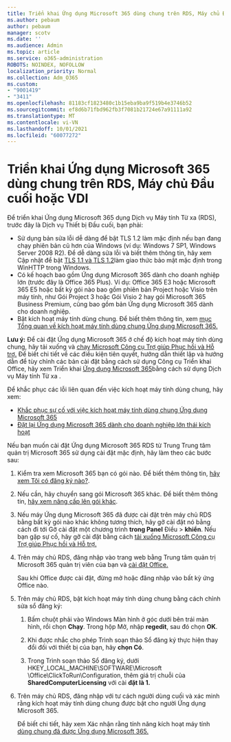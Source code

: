 ```yaml
---
title: Triển khai Ứng dụng Microsoft 365 dùng chung trên RDS, Máy chủ Đầu cuối hoặc VDI
ms.author: pebaum
author: pebaum
manager: scotv
ms.date: ''
ms.audience: Admin
ms.topic: article
ms.service: o365-administration
ROBOTS: NOINDEX, NOFOLLOW
localization_priority: Normal
ms.collection: Adm_O365
ms.custom:
- "9001419"
- "3411"
ms.openlocfilehash: 81183cf1823480c1b15eba9ba9f519b4e3746b52
ms.sourcegitcommit: ef8d6b71fbd962fb3f7081b21724e67a91111a92
ms.translationtype: MT
ms.contentlocale: vi-VN
ms.lasthandoff: 10/01/2021
ms.locfileid: "60077272"
---
```

# <a name="deploying-microsoft-365-apps-for-shared-use-on-rds-terminal-server-or-vdi"></a>Triển khai Ứng dụng Microsoft 365 dùng chung trên RDS, Máy chủ Đầu cuối hoặc VDI

Để triển khai Ứng dụng Microsoft 365 dụng Dịch vụ Máy tính Từ xa (RDS), trước đây là Dịch vụ Thiết bị Đầu cuối, bạn phải:

- Sử dụng bản sửa lỗi dễ dàng để bật TLS 1.2 làm mặc định nếu bạn đang chạy phiên bản cũ hơn của Windows (ví dụ: Windows 7 SP1, Windows Server 2008 R2). Để dễ dàng sửa lỗi và biết thêm thông tin, hãy xem Cập nhật để bật [TLS 1.1 và TLS 1.2](https://support.microsoft.com/en-us/topic/update-to-enable-tls-1-1-and-tls-1-2-as-default-secure-protocols-in-winhttp-in-windows-c4bd73d2-31d7-761e-0178-11268bb10392#bkmk_easy)làm giao thức bảo mật mặc định trong WinHTTP trong Windows. 
- Có kế hoạch bao gồm Ứng dụng Microsoft 365 dành cho doanh nghiệp lớn (trước đây là Office 365 Plus). Ví dụ: Office 365 E3 hoặc Microsoft 365 E5 hoặc bất kỳ gói nào bao gồm phiên bản Project hoặc Visio trên máy tính, như Gói Project 3 hoặc Gói Visio 2 hay gói Microsoft 365 Business Premium, cũng bao gồm bản Ứng dụng Microsoft 365 dành cho doanh nghiệp.
- Bật kích hoạt máy tính dùng chung. Để biết thêm thông tin, xem [mục Tổng quan về kích hoạt máy tính dùng chung Ứng dụng Microsoft 365.](https://docs.microsoft.com/deployoffice/overview-shared-computer-activation)

**Lưu ý:** Để cài đặt Ứng dụng Microsoft 365 ở chế độ kích hoạt máy tính dùng chung, hãy tải xuống và [chạy Microsoft Công cụ Trợ giúp Phục hồi và Hỗ trợ.](https://aka.ms/SaRA_OfficeSCA_M365Portal) Để biết chi tiết về các điều kiện tiên quyết, hướng dẫn thiết lập và hướng dẫn để tùy chỉnh các bản cài đặt bằng cách sử dụng Công cụ Triển khai Office, hãy xem Triển khai [Ứng dụng Microsoft 365](https://docs.microsoft.com/deployoffice/deploy-microsoft-365-apps-remote-desktop-services)bằng cách sử dụng Dịch vụ Máy tính Từ xa .

Để khắc phục các lỗi liên quan đến việc kích hoạt máy tính dùng chung, hãy xem:

- [Khắc phục sự cố với việc kích hoạt máy tính dùng chung Ứng dụng Microsoft 365](https://docs.microsoft.com/deployoffice/troubleshoot-shared-computer-activation)
- [Đặt lại Ứng dụng Microsoft 365 dành cho doanh nghiệp lớn thái kích hoạt](https://docs.microsoft.com/office/troubleshoot/activation/reset-office-365-proplus-activation-state)

Nếu bạn muốn cài đặt Ứng dụng Microsoft 365 RDS từ Trung Trung tâm quản trị Microsoft 365 sử dụng cài đặt mặc định, hãy làm theo các bước sau:

1. Kiểm tra xem Microsoft 365 bạn có gói nào. Để biết thêm thông tin, [hãy xem Tôi có đăng ký nào?](https://docs.microsoft.com/microsoft-365/admin/admin-overview/what-subscription-do-i-have).

1. Nếu cần, hãy chuyển sang gói Microsoft 365 khác. Để biết thêm thông tin, [hãy xem nâng cấp lên gói khác](https://docs.microsoft.com/microsoft-365/commerce/subscriptions/upgrade-to-different-plan).

1. Nếu máy Ứng dụng Microsoft 365 đã được cài đặt trên máy chủ RDS bằng bất kỳ gói nào khác không tương thích, hãy gỡ cài đặt nó bằng cách đi tới Gỡ cài đặt một chương trình **trong Panel** Điều  >  **khiển**. Nếu bạn gặp sự cố, hãy gỡ cài đặt bằng cách [tải xuống Microsoft Công cụ Trợ giúp Phục hồi và Hỗ trợ.](https://aka.ms/SARA-OfficeUninstall-Alchemy)

1. Trên máy chủ RDS, đăng nhập vào trang web bằng Trung tâm quản trị Microsoft 365 quản trị viên của bạn và [cài đặt Office.](https://portal.office.com/OLS/MySoftware.aspx)

   Sau khi Office được cài đặt, đừng mở hoặc đăng nhập vào bất kỳ ứng Office nào.

1. Trên máy chủ RDS, bật kích hoạt máy tính dùng chung bằng cách chỉnh sửa sổ đăng ký:

   1. Bấm chuột phải vào Windows Màn hình ở góc dưới bên trái màn hình, rồi chọn **Chạy**. Trong hộp Mở, nhập **regedit**, sau đó chọn **OK**.

   1. Khi được nhắc cho phép Trình soạn thảo Sổ đăng ký thực hiện thay đổi đối với thiết bị của bạn, hãy **chọn Có**.

   1. Trong Trình soạn thảo Sổ đăng ký, dưới HKEY_LOCAL_MACHINE\SOFTWARE\Microsoft \Office\ClickToRun\Configuration, thêm giá trị chuỗi của **SharedComputerLicensing** với cài **đặt là 1.**

1. Trên máy chủ RDS, đăng nhập với tư cách người dùng cuối và xác minh rằng kích hoạt máy tính dùng chung được bật cho người Ứng dụng Microsoft 365. 

   Để biết chi tiết, hãy xem Xác nhận rằng tính năng kích hoạt máy tính [dùng chung đã được Ứng dụng Microsoft 365.](https://docs.microsoft.com/deployoffice/troubleshoot-shared-computer-activation#verify-that-shared-computer-activation-is-enabled-for-microsoft-365-apps)